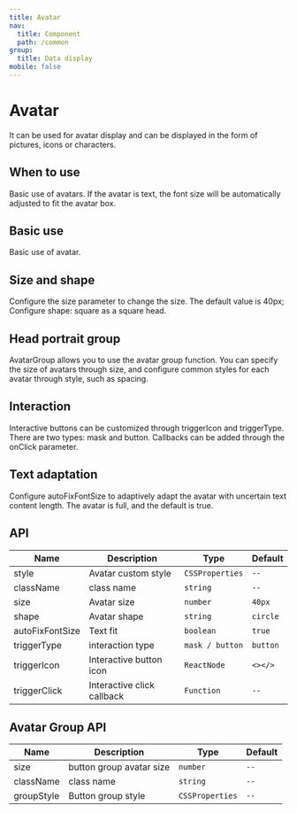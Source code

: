 ```yaml
---
title: Avatar
nav:
  title: Component
  path: /common
group:
  title: Data display
mobile: false
---
```


# Avatar

It can be used for avatar display and can be displayed in the form of pictures, icons or characters.

## When to use

Basic use of avatars. If the avatar is text, the font size will be automatically adjusted to fit the avatar box.

## Basic use

Basic use of avatar.

<code src="./demos/index1.tsx"></code>

## Size and shape

Configure the size parameter to change the size. The default value is 40px; Configure shape: square as a square head.

<code src="./demos/index2.tsx"></code>

## Head portrait group

AvatarGroup allows you to use the avatar group function. You can specify the size of avatars through size, and configure common styles for each avatar through style, such as spacing.

<code src="./demos/index3.tsx"></code>

## Interaction

Interactive buttons can be customized through triggerIcon and triggerType. There are two types: mask and button. Callbacks can be added through the onClick parameter.

<code src="./demos/index4.tsx"></code>

## Text adaptation

Configure autoFixFontSize to adaptively adapt the avatar with uncertain text content length. The avatar is full, and the default is true.

<code src="./demos/index5.tsx"></code>

## API

| Name            | Description                | Type            | Default  |
| --------------- | -------------------------- | --------------- | -------- |
| style           | Avatar custom style        | `CSSProperties` | `--`     |
| className       | class name                 | `string`        | `--`     |
| size            | Avatar size                | `number`        | `40px`   |
| shape           | Avatar shape               | `string`        | `circle` |
| autoFixFontSize | Text fit                   | `boolean`       | `true`   |
| triggerType     | interaction type           | `mask / button` | `button` |
| triggerIcon     | Interactive button icon    | `ReactNode`     | `<></>`  |
| triggerClick    | Interactive click callback | `Function`      | `--`     |

## Avatar Group API

| Name       | Description              | Type            | Default |
| ---------- | ------------------------ | --------------- | ------- |
| size       | button group avatar size | `number`        | `--`    |
| className  | class name               | `string`        | `--`    |
| groupStyle | Button group style       | `CSSProperties` | `--`    |
